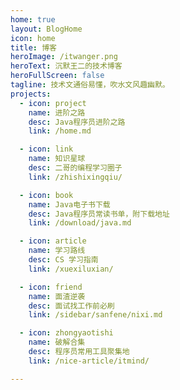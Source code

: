 ```yaml
---
home: true
layout: BlogHome
icon: home
title: 博客
heroImage: /itwanger.png
heroText: 沉默王二的技术博客
heroFullScreen: false
tagline: 技术文通俗易懂，吹水文风趣幽默。
projects:
  - icon: project
    name: 进阶之路
    desc: Java程序员进阶之路
    link: /home.md

  - icon: link
    name: 知识星球
    desc: 二哥的编程学习圈子
    link: /zhishixingqiu/

  - icon: book
    name: Java电子书下载
    desc: Java程序员常读书单，附下载地址
    link: /download/java.md

  - icon: article
    name: 学习路线
    desc: CS 学习指南
    link: /xuexiluxian/

  - icon: friend
    name: 面渣逆袭
    desc: 面试找工作前必刷
    link: /sidebar/sanfene/nixi.md

  - icon: zhongyaotishi
    name: 破解合集
    desc: 程序员常用工具聚集地
    link: /nice-article/itmind/

---
```

